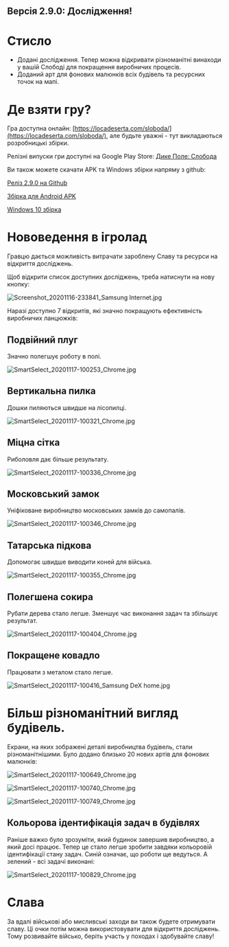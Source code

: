 ## Версія 2.9.0: Дослідження!

# Стисло

- Додані дослідження. Тепер можна відкривати різноманітні винаходи у вашій Слободі для покращення виробничих процесів. 
- Доданий арт для фонових малюнків всіх будівель та ресурсних точок на мапі.

# Де взяти гру?

Гра доступна онлайн:  [https://locadeserta.com/sloboda/](https://locadeserta.com/sloboda/), але будьте уважні - тут викладаються розробницькі збірки.

Релізні випуски гри доступні на Google Play Store:  [Дике Поле: Слобода](https://play.google.com/store/apps/details?id=com.gladimdim.sloboda) 

Ви також можете скачати APK та Windows збірки напряму з github:

 [Реліз 2.9.0 на Github](https://github.com/gladimdim/locadeserta/releases/tag/2.9.0-sloboda) 

 [Збірка для Android APK](https://github.com/gladimdim/locadeserta/releases/download/2.9.0-sloboda/sloboda_2.9.0.apk) 

 [Windows 10 збірка](https://github.com/gladimdim/locadeserta/releases/download/2.9.0-sloboda/sloboda_windows_290.zip) 

# Нововедення в ігролад

Гравцю дається можливість витрачати зароблену Славу та ресурси на відкриття досліджень.

Щоб відкрити список доступних досліджень, треба натиснути на нову кнопку:

![Screenshot_20201116-233841_Samsung Internet.jpg](https://cdn.hashnode.com/res/hashnode/image/upload/v1605562779809/6jqDWMmfb.jpeg)

Наразі доступно 7 відкритів, які значно покращують ефективність виробничих ланцюжків:

## Подвійний плуг

Значно полегшує роботу в полі.

![SmartSelect_20201117-100253_Chrome.jpg](https://cdn.hashnode.com/res/hashnode/image/upload/v1605601140843/Zi2y2dhPe.jpeg)

## Вертикальна пилка

Дошки пиляються швидше на лісопилці.

![SmartSelect_20201117-100321_Chrome.jpg](https://cdn.hashnode.com/res/hashnode/image/upload/v1605601155620/9ftURO_Pk.jpeg)

## Міцна сітка

Риболовля дає більше результату.

![SmartSelect_20201117-100336_Chrome.jpg](https://cdn.hashnode.com/res/hashnode/image/upload/v1605601166464/iSIrpjwF8.jpeg)

## Московський замок

Уніфіковане виробництво московських замків до самопалів.

![SmartSelect_20201117-100346_Chrome.jpg](https://cdn.hashnode.com/res/hashnode/image/upload/v1605601176067/6MiG2QAx5.jpeg)

## Татарська підкова

Допомогає швидше виводити коней для війська.

![SmartSelect_20201117-100355_Chrome.jpg](https://cdn.hashnode.com/res/hashnode/image/upload/v1605601188336/k1Z4BypAe.jpeg)

## Полегшена сокира

Рубати дерева стало легше. Зменшує час виконання задач та збільшує результат.

![SmartSelect_20201117-100404_Chrome.jpg](https://cdn.hashnode.com/res/hashnode/image/upload/v1605601198894/hfU-nAJwX.jpeg)

## Покращене ковадло

Працювати з металом стало легше. 

![SmartSelect_20201117-100416_Samsung DeX home.jpg](https://cdn.hashnode.com/res/hashnode/image/upload/v1605601206025/fso6xT1dM.jpeg)

# Більш різноманітний вигляд будівель.

Екрани, на яких зображені деталі виробництва будівель, стали різноманітнішими. Було додано близько 20 нових артів для фонових малюнків:

![SmartSelect_20201117-100649_Chrome.jpg](https://cdn.hashnode.com/res/hashnode/image/upload/v1605601216319/fk-VwVLeP.jpeg)

![SmartSelect_20201117-100740_Chrome.jpg](https://cdn.hashnode.com/res/hashnode/image/upload/v1605601226046/JMPl1Wzcv.jpeg)

![SmartSelect_20201117-100749_Chrome.jpg](https://cdn.hashnode.com/res/hashnode/image/upload/v1605601234170/nSIY3Tgue.jpeg)

## Кольорова ідентифікація задач в будівлях

Раніше важко було зрозуміти, який будинок завершив виробництво, а який досі працює. Тепер це стало легше зробити завдяки кольоровій ідентифікації стану задач. Синій означає, що роботи ще ведуться. А зелений - всі задачі виконані:

![SmartSelect_20201117-100829_Chrome.jpg](https://cdn.hashnode.com/res/hashnode/image/upload/v1605601248353/GXwaEJV1w.jpeg)

# Слава

За вдалі військові або мисливські заходи ви також будете отримувати славу. Ці очки потім можна використовувати для відкриття досліджень. Тому розвивайте військо, беріть участь у походах і здобувайте славу!
